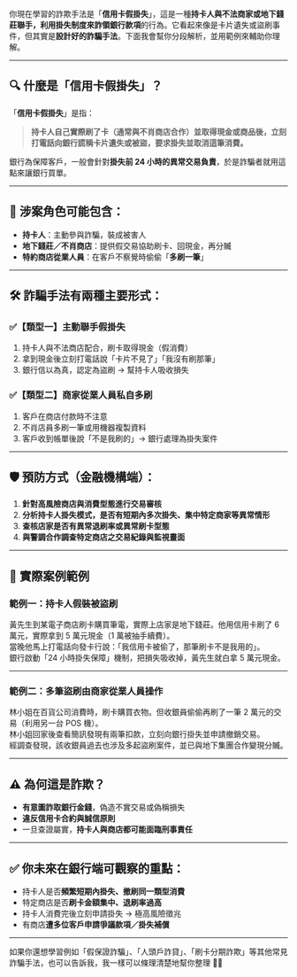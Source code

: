 你現在學習的詐欺手法是「**信用卡假掛失**」，這是一種**持卡人與不法商家或地下錢莊聯手，利用掛失制度來詐領銀行款項**的行為。它看起來像是卡片遺失或盜刷事件，但其實是**設計好的詐騙手法**。下面我會幫你分段解析，並用範例來輔助你理解。

---

## 🔍 什麼是「信用卡假掛失」？

「**信用卡假掛失**」是指：

> **持卡人自己實際刷了卡（通常與不肖商店合作）並取得現金或商品後，立刻打電話向銀行謊稱卡片遺失或被盜，要求掛失並取消這筆消費。**

銀行為保障客戶，一般會針對**掛失前 24 小時的異常交易負責**，於是詐騙者就用這點來讓銀行買單。

---

## 👥 涉案角色可能包含：

- **持卡人**：主動參與詐騙，裝成被害人
- **地下錢莊／不肖商店**：提供假交易協助刷卡、回現金，再分贓
- **特約商店從業人員**：在客戶不察覺時偷偷「**多刷一筆**」

---

## 🛠️ 詐騙手法有兩種主要形式：

### ✅【類型一】主動聯手假掛失

1. 持卡人與不法商店配合，刷卡取得現金（假消費）
2. 拿到現金後立刻打電話說「卡片不見了」「我沒有刷那筆」
3. 銀行信以為真，認定為盜刷 → 幫持卡人吸收損失

### ✅【類型二】商家從業人員私自多刷

1. 客戶在商店付款時不注意
2. 不肖店員多刷一筆或用機器複製資料
3. 客戶收到帳單後說「不是我刷的」→ 銀行處理為掛失案件

---

## 🛡️ 預防方式（金融機構端）：

1. **針對高風險商店與消費型態進行交易審核**
2. **分析持卡人掛失模式，是否有短期內多次掛失、集中特定商家等異常情形**
3. **查核店家是否有異常退刷率或異常刷卡型態**
4. **與警調合作調查特定商店之交易紀錄與監視畫面**

---

## 📄 實際案例範例

### 範例一：持卡人假裝被盜刷

黃先生到某電子商店刷卡購買筆電，實際上店家是地下錢莊。他用信用卡刷了 6 萬元，實際拿到 5 萬元現金（1 萬被抽手續費）。  
當晚他馬上打電話向發卡行說：「我信用卡被偷了，那筆刷卡不是我用的」。  
銀行啟動「24 小時掛失保障」機制，把損失吸收掉，黃先生就白拿 5 萬元現金。

---

### 範例二：多筆盜刷由商家從業人員操作

林小姐在百貨公司消費時，刷卡購買衣物。但收銀員偷偷再刷了一筆 2 萬元的交易（利用另一台 POS 機）。  
林小姐回家後查看簡訊發現有兩筆扣款，立刻向銀行掛失並申請撤銷交易。  
經調查發現，該收銀員過去也涉及多起盜刷案件，並已與地下集團合作變現分贓。

---

## ⚠️ 為何這是詐欺？

- **有意圖詐取銀行金錢**，偽造不實交易或偽稱損失
- **違反信用卡合約與誠信原則**
- 一旦查證屬實，**持卡人與商店都可能面臨刑事責任**

---

## ✅ 你未來在銀行端可觀察的重點：

- 持卡人是否**頻繁短期內掛失、撤刷同一類型消費**
- 特定商店是否**刷卡金額集中、退刷率過高**
- 持卡人消費完後立刻申請掛失 → 極高風險徵兆
- 有商店**遭多位客戶申請爭議款項／掛失補償**

---

如果你還想學習例如「假保證詐騙」、「人頭戶詐貸」、「刷卡分期詐欺」等其他常見詐騙手法，也可以告訴我，我一樣可以條理清楚地幫你整理 💼📘